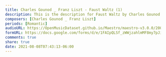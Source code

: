 ```yaml
---
title: Charles Gounod _ Franz Liszt - Faust Waltz (1)
description: This is the description for Faust Waltz by Charles Gounod _ Franz Liszt
composers: [Charles Gounod _ Franz Liszt]
periods: [Romantic]
audioURL: https://OpenMusicDataset.github.io/Maestro/maestro-v3.0.0/2006/MIDI-Unprocessed_08_R1_2006_01-04_ORIG_MID--AUDIO_08_R1_2006_Disk1_01_Track01_wav.midi
formURL: https://docs.google.com/forms/d/e/1FAIpQLSf_zWWjzahlmMF8my7pJivLrn5FAO9lHzBqO_ahfE7ZyRg25Q/viewform
comments: true
share: true
date: 2021-08-08T07:43:13-06:00
---
```

